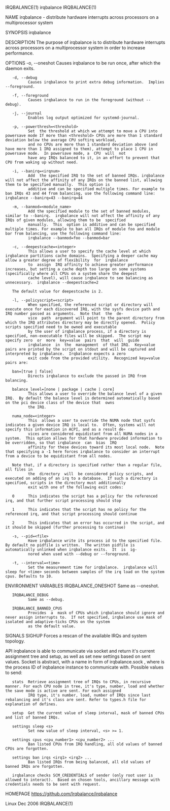 IRQBALANCE(1)                                                                              irqbalance                                                                             IRQBALANCE(1)

NAME
       irqbalance - distribute hardware interrupts across processors on a multiprocessor system

SYNOPSIS
       irqbalance

DESCRIPTION
       The purpose of irqbalance is to distribute hardware interrupts across processors on a multiprocessor system in order to increase performance.

OPTIONS
       -o, --oneshot
              Causes irqbalance to be run once, after which the daemon exits.

       -d, --debug
              Causes irqbalance to print extra debug information.  Implies --foreground.

       -f, --foreground
              Causes irqbalance to run in the foreground (without --debug).

       -j, --journal
              Enables log output optimized for systemd-journal.

       -p, --powerthresh=<threshold>
              Set  the threshold at which we attempt to move a CPU into powersave mode If more than <threshold> CPUs are more than 1 standard deviation below the average CPU softirq workload,
              and no CPUs are more than 1 standard deviation above (and have more than 1 IRQ assigned to them), attempt to place 1 CPU in powersave mode.  In powersave mode, a  CPU  will  not
              have any IRQs balanced to it, in an effort to prevent that CPU from waking up without need.

       -i, --banirq=<irqnum>
              Add  the specified IRQ to the set of banned IRQs. irqbalance will not affect the affinity of any IRQs on the banned list, allowing them to be specified manually.  This option is
              additive and can be specified multiple times. For example to ban IRQs 43 and 44 from balancing, use the following command line: irqbalance --banirq=43 --banirq=44

       -m, --banmod=<module_name>
              Add the specified module to the set of banned modules, similar to --banirq.  irqbalance will not affect the affinity of any IRQs of given modules, allowing them to be  specified
              manually.  This  option is additive and can be specified multiple times. For example to ban all IRQs of module foo and module bar from balancing, use the following command line:
              irqbalance --banmod=foo --banmod=bar

       -c, --deepestcache=<integer>
              This allows a user to specify the cache level at which irqbalance partitions cache domains.  Specifying a deeper cache may allow a greater degree of flexibility  for  irqbalance
              to  assign  IRQ affinity to achieve greater performance increases, but setting a cache depth too large on some systems (specifically where all CPUs on a system share the deepest
              cache level), will cause irqbalance to see balancing as unnecessary.  irqbalance --deepestcache=2

       The default value for deepestcache is 2.

       -l, --policyscript=<script>
              When specified, the referenced script or directory will execute once for each discovered IRQ, with the sysfs device path and IRQ number passed as arguments.  Note that  the  de‐
              vice  path  argument will point to the parent directory from which the IRQ attributes directory may be directly opened.  Policy scripts specified need to be owned and executable
              by the user of irqbalance process, if a directory is specified, non-executable files will be skipped.  The script may specify zero  or  more  key=value  pairs  that  will  guide
              irqbalance  in  the  management  of that IRQ.  Key=value pairs are printed by the script on stdout and will be captured and interpreted by irqbalance.  Irqbalance expects a zero
              exit code from the provided utility.  Recognized key=value pairs are:

       ban=[true | false]
              Directs irqbalance to exclude the passed in IRQ from balancing.

       balance_level=[none | package | cache | core]
              This allows a user to override the balance level of a given IRQ.  By default the balance level is determined automatically based on the pci device class of the device that  owns
              the IRQ.

       numa_node=<integer>
              This  allows a user to override the NUMA node that sysfs indicates a given device IRQ is local to.  Often, systems will not specify this information in ACPI, and as a result de‐
              vices are considered equidistant from all NUMA nodes in a system.  This option allows for that hardware provided information to be overridden, so that irqbalance  can  bias  IRQ
              affinity for these devices toward its most local node.  Note that specifying a -1 here forces irqbalance to consider an interrupt from a device to be equidistant from all nodes.

       Note that, if a directory is specified rather than a regular file, all files in
              the  directory  will  be considered policy scripts, and executed on adding of an irq to a database.  If such a directory is specified, scripts in the directory must additionally
              exit with one of the following exit codes:

       0      This indicates the script has a policy for the referenced irq, and that further script processing should stop

       1      This indicates that the script has no policy for the referenced irq, and that script processing should continue

       2      This indicates that an error has occurred in the script, and it should be skipped (further processing to continue)

       -s, --pid=<file>
              Have irqbalance write its process id to the specified file.  By default no pidfile is written.  The written pidfile is automatically unlinked when irqbalance exits.  It  is  ig‐
              nored when used with --debug or --foreground.

       -t, --interval=<time>
              Set the measurement time for irqbalance.  irqbalance will sleep for <time> seconds between samples of the irq load on the system cpus. Defaults to 10.

ENVIRONMENT VARIABLES
       IRQBALANCE_ONESHOT
              Same as --oneshot.

       IRQBALANCE_DEBUG
              Same as --debug.

       IRQBALANCE_BANNED_CPUS
              Provides  a  mask of CPUs which irqbalance should ignore and never assign interrupts to.  If not specified, irqbalance use mask of isolated and adaptive-ticks CPUs on the system
              as the default value.

SIGNALS
       SIGHUP Forces a rescan of the available IRQs and system topology.

API
       irqbalance is able to communicate via socket and return it's current assignment tree and setup, as well as set new settings based on sent values. Socket is abstract,  with  a  name  in
       form of irqbalance<PID>.sock , where <PID> is the process ID of irqbalance instance to communicate with.  Possible values to send:

       stats  Retrieve assignment tree of IRQs to CPUs, in recursive manner. For each CPU node in tree, it's type, number, load and whether the save mode is active are sent. For each assigned
              IRQ type, it's number, load, number of IRQs since last rebalancing and it's class are sent. Refer to types.h file for explanation of defines.

       setup  Get the current value of sleep interval, mask of banned CPUs and list of banned IRQs.

       settings sleep <s>
              Set new value of sleep interval, <s> >= 1.

       settings cpus <cpu_number1> <cpu_number2> ...
              Ban listed CPUs from IRQ handling, all old values of banned CPUs are forgotten.

       settings ban irqs <irq1> <irq2> ...
              Ban listed IRQs from being balanced, all old values of banned IRQs are forgotten.

       irqbalance checks SCM_CREDENTIALS of sender (only root user is allowed to interact).  Based on chosen tools, ancillary message with credentials needs to be sent with request.

HOMEPAGE
       https://github.com/Irqbalance/irqbalance

Linux                                                                                       Dec 2006                                                                              IRQBALANCE(1)

